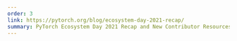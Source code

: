 ```yaml
---
order: 3
link: https://pytorch.org/blog/ecosystem-day-2021-recap/
summary: PyTorch Ecosystem Day 2021 Recap and New Contributor Resources
---
```


